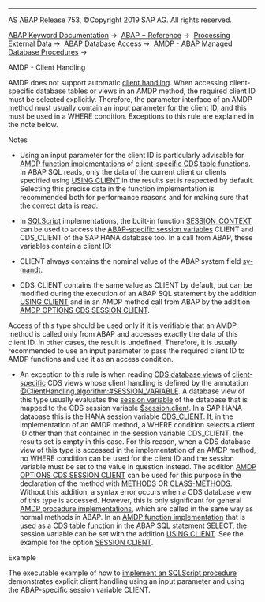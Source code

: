   

* * *

AS ABAP Release 753, ©Copyright 2019 SAP AG. All rights reserved.

[ABAP Keyword Documentation](https://help.sap.com/doc/abapdocu_753_index_htm/7.53/en-US/abenabap.htm) →  [ABAP − Reference](https://help.sap.com/doc/abapdocu_753_index_htm/7.53/en-US/abenabap_reference.htm) →  [Processing External Data](https://help.sap.com/doc/abapdocu_753_index_htm/7.53/en-US/abenabap_language_external_data.htm) →  [ABAP Database Access](https://help.sap.com/doc/abapdocu_753_index_htm/7.53/en-US/abenabap_sql.htm) →  [AMDP - ABAP Managed Database Procedures](https://help.sap.com/doc/abapdocu_753_index_htm/7.53/en-US/abenamdp.htm) → 

AMDP - Client Handling

AMDP does not support automatic [client handling](https://help.sap.com/doc/abapdocu_753_index_htm/7.53/en-US/abenclient_handling_glosry.htm "Glossary Entry"). When accessing client-specific database tables or views in an AMDP method, the required client ID must be selected explicitly. Therefore, the parameter interface of an AMDP method must usually contain an input parameter for the client ID, and this must be used in a WHERE condition. Exceptions to this rule are explained in the note below.

Notes

-   Using an input parameter for the client ID is particularly advisable for [AMDP function implementations](https://help.sap.com/doc/abapdocu_753_index_htm/7.53/en-US/abenamdp_function_methods.htm) of [client-specific CDS table functions](https://help.sap.com/doc/abapdocu_753_index_htm/7.53/en-US/abencds_func_client_handling.htm). In ABAP SQL reads, only the data of the current client or clients specified using [USING CLIENT](https://help.sap.com/doc/abapdocu_753_index_htm/7.53/en-US/abapselect_client.htm) in the results set is respected by default. Selecting this precise data in the function implementation is recommended both for performance reasons and for making sure that the correct data is read.

-   In [SQLScript](https://help.sap.com/doc/abapdocu_753_index_htm/7.53/en-US/abenamdp_hdb_sqlscript.htm) implementations, the built-in function [SESSION\_CONTEXT](https://help.sap.com/viewer/4fe29514fd584807ac9f2a04f6754767/2.0.00/en-us) can be used to access the [ABAP-specific session variables](https://help.sap.com/doc/abapdocu_753_index_htm/7.53/en-US/abenhana_session_variables.htm) CLIENT and CDS\_CLIENT of the SAP HANA database too. In a call from ABAP, these variables contain a client ID:

-   CLIENT always contains the nominal value of the ABAP system field [sy-mandt](https://help.sap.com/doc/abapdocu_753_index_htm/7.53/en-US/abensystem_fields.htm).

-   CDS\_CLIENT contains the same value as CLIENT by default, but can be modified during the execution of an ABAP SQL statement by the addition [USING CLIENT](https://help.sap.com/doc/abapdocu_753_index_htm/7.53/en-US/abapselect_client.htm) and in an AMDP method call from ABAP by the addition [AMDP OPTIONS CDS SESSION CLIENT](https://help.sap.com/doc/abapdocu_753_index_htm/7.53/en-US/abapmethods_amdp_options.htm).

Access of this type should be used only if it is verifiable that an AMDP method is called only from ABAP and accesses exactly the data of this client ID. In other cases, the result is undefined. Therefore, it is usually recommended to use an input parameter to pass the required client ID to AMDP functions and use it as an access condition.

-   An exception to this rule is when reading [CDS database views](https://help.sap.com/doc/abapdocu_753_index_htm/7.53/en-US/abencds_database_view_glosry.htm "Glossary Entry") of [client-specific](https://help.sap.com/doc/abapdocu_753_index_htm/7.53/en-US/abencds_client_handling.htm) CDS views whose client handling is defined by the annotation [@ClientHandling.algorithm:#SESSION\_VARIABLE](https://help.sap.com/doc/abapdocu_753_index_htm/7.53/en-US/abencds_client_handling.htm). A database view of this type usually evaluates the [session variable](https://help.sap.com/doc/abapdocu_753_index_htm/7.53/en-US/abensession_variable_glosry.htm "Glossary Entry") of the database that is mapped to the CDS session variable [$session.client](https://help.sap.com/doc/abapdocu_753_index_htm/7.53/en-US/abencds_f1_session_variable.htm). In a SAP HANA database this is the HANA session variable [CDS\_CLIENT](https://help.sap.com/doc/abapdocu_753_index_htm/7.53/en-US/abenhana_session_variables.htm). If, in the implementation of an AMDP method, a WHERE condition selects a client ID other than that contained in the session variable CDS\_CLIENT, the results set is empty in this case. For this reason, when a CDS database view of this type is accessed in the implementation of an AMDP method, no WHERE condition can be used for the client ID and the session variable must be set to the value in question instead. The addition [AMDP OPTIONS CDS SESSION CLIENT](https://help.sap.com/doc/abapdocu_753_index_htm/7.53/en-US/abapmethods_amdp_options.htm) can be used for this purpose in the declaration of the method with [METHODS](https://help.sap.com/doc/abapdocu_753_index_htm/7.53/en-US/abapmethods.htm) OR [CLASS-METHODS](https://help.sap.com/doc/abapdocu_753_index_htm/7.53/en-US/abapmethods.htm). Without this addition, a syntax error occurs when a CDS database view of this type is accessed. However, this is only significant for general [AMDP procedure implementations](https://help.sap.com/doc/abapdocu_753_index_htm/7.53/en-US/abenamdp_procedure_method_glosry.htm "Glossary Entry"), which are called in the same way as normal methods in ABAP. In an [AMDP function implementation](https://help.sap.com/doc/abapdocu_753_index_htm/7.53/en-US/abenamdp_function_method_glosry.htm "Glossary Entry") that is used as a [CDS table function](https://help.sap.com/doc/abapdocu_753_index_htm/7.53/en-US/abencds_table_function_glosry.htm "Glossary Entry") in the ABAP SQL statement [SELECT](https://help.sap.com/doc/abapdocu_753_index_htm/7.53/en-US/abapselect.htm), the session variable can be set with the addition [USING CLIENT](https://help.sap.com/doc/abapdocu_753_index_htm/7.53/en-US/abapselect.htm). See the example for the option [SESSION CLIENT](https://help.sap.com/doc/abapdocu_753_index_htm/7.53/en-US/abapmethods_amdp_options.htm).

Example

The executable example of how to [implement an SQLScript procedure](https://help.sap.com/doc/abapdocu_753_index_htm/7.53/en-US/abenamdp_abexa.htm) demonstrates explicit client handling using an input parameter and using the ABAP-specific session variable CLIENT.